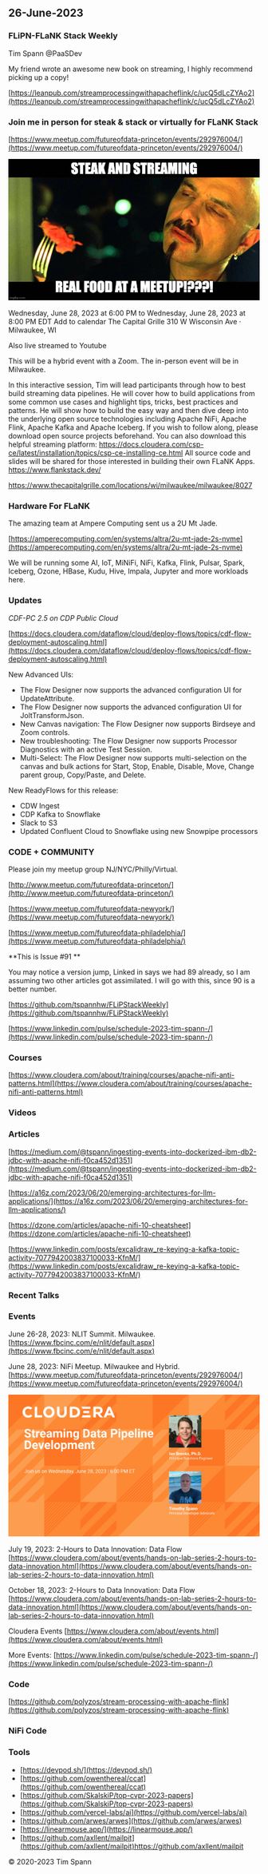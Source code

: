 ## 26-June-2023

### FLiPN-FLaNK Stack Weekly

Tim Spann @PaaSDev

My friend wrote an awesome new book on streaming, I highly recommend picking up a copy!

[https://leanpub.com/streamprocessingwithapacheflink/c/ucQ5dLcZYAo2](https://leanpub.com/streamprocessingwithapacheflink/c/ucQ5dLcZYAo2)


### Join me in person for steak & stack or virtually for FLaNK Stack

[https://www.meetup.com/futureofdata-princeton/events/292976004/](https://www.meetup.com/futureofdata-princeton/events/292976004/)

![meetup](https://github.com/tspannhw/FLiPStackWeekly/blob/main/images/matrixsteak.jpeg?raw=true)


Wednesday, June 28, 2023 at 6:00 PM to Wednesday, June 28, 2023 at 8:00 PM EDT
Add to calendar
The Capital Grille
310 W Wisconsin Ave · Milwaukee, WI

Also live streamed to Youtube

This will be a hybrid event with a Zoom. The in-person event will be in Milwaukee.

In this interactive session, Tim will lead participants through how to best build streaming data pipelines. He will cover how to build applications from some common use cases and highlight tips, tricks, best practices and patterns.
He will show how to build the easy way and then dive deep into the underlying open source technologies including Apache NiFi, Apache Flink, Apache Kafka and Apache Iceberg.
If you wish to follow along, please download open source projects beforehand. You can also download this helpful streaming platform: https://docs.cloudera.com/csp-ce/latest/installation/topics/csp-ce-installing-ce.html
All source code and slides will be shared for those interested in building their own FLaNK Apps. https://www.flankstack.dev/

https://www.thecapitalgrille.com/locations/wi/milwaukee/milwaukee/8027

### Hardware For FLaNK

The amazing team at Ampere Computing sent us a 2U Mt Jade. 

[https://amperecomputing.com/en/systems/altra/2u-mt-jade-2s-nvme](https://amperecomputing.com/en/systems/altra/2u-mt-jade-2s-nvme)

We will be running some AI, IoT, MiNiFi, NiFi, Kafka, Flink, Pulsar, Spark, Iceberg, Ozone, HBase, Kudu, Hive, Impala, Jupyter and more workloads here.


### Updates

*CDF-PC 2.5 on CDP Public Cloud*

[https://docs.cloudera.com/dataflow/cloud/deploy-flows/topics/cdf-flow-deployment-autoscaling.html](https://docs.cloudera.com/dataflow/cloud/deploy-flows/topics/cdf-flow-deployment-autoscaling.html)

New Advanced UIs: 
* The Flow Designer now supports the advanced configuration UI for UpdateAttribute.
* The Flow Designer now supports the advanced configuration UI for JoltTransformJson.
* New Canvas navigation: The Flow Designer now supports Birdseye and Zoom controls.
* New troubleshooting: The Flow Designer now supports Processor Diagnostics with an active Test Session.
* Multi-Select: The Flow Designer now supports multi-selection on the canvas and bulk actions for Start, Stop, Enable, Disable, Move, Change parent group, Copy/Paste, and Delete.
  
New ReadyFlows for this release:
* CDW Ingest
* CDP Kafka to Snowflake
* Slack to S3
* Updated Confluent Cloud to Snowflake using new Snowpipe processors

### CODE + COMMUNITY

Please join my meetup group NJ/NYC/Philly/Virtual. 

[http://www.meetup.com/futureofdata-princeton/](http://www.meetup.com/futureofdata-princeton/)

[https://www.meetup.com/futureofdata-newyork/](https://www.meetup.com/futureofdata-newyork/)

[https://www.meetup.com/futureofdata-philadelphia/](https://www.meetup.com/futureofdata-philadelphia/)


**This is Issue #91 **

You may notice a version jump, Linked in says we had 89 already, so I am assuming two other articles got assimilated.   I will go with this, since 90 is a better number.

[https://github.com/tspannhw/FLiPStackWeekly](https://github.com/tspannhw/FLiPStackWeekly)

[https://www.linkedin.com/pulse/schedule-2023-tim-spann-/](https://www.linkedin.com/pulse/schedule-2023-tim-spann-/)


### Courses

[https://www.cloudera.com/about/training/courses/apache-nifi-anti-patterns.html](https://www.cloudera.com/about/training/courses/apache-nifi-anti-patterns.html)

### Videos



### Articles

[https://medium.com/@tspann/ingesting-events-into-dockerized-ibm-db2-jdbc-with-apache-nifi-f0ca452d1351](https://medium.com/@tspann/ingesting-events-into-dockerized-ibm-db2-jdbc-with-apache-nifi-f0ca452d1351)

[https://a16z.com/2023/06/20/emerging-architectures-for-llm-applications/](https://a16z.com/2023/06/20/emerging-architectures-for-llm-applications/)

[https://dzone.com/articles/apache-nifi-10-cheatsheet](https://dzone.com/articles/apache-nifi-10-cheatsheet)

[https://www.linkedin.com/posts/excalidraw_re-keying-a-kafka-topic-activity-7077942003837100033-KfnM/](https://www.linkedin.com/posts/excalidraw_re-keying-a-kafka-topic-activity-7077942003837100033-KfnM/)


### Recent Talks



### Events


June 26-28, 2023:  NLIT Summit.  Milwaukee.  
[https://www.fbcinc.com/e/nlit/default.aspx](https://www.fbcinc.com/e/nlit/default.aspx)

June 28, 2023:  NiFi Meetup.   Milwaukee and Hybrid.
[https://www.meetup.com/futureofdata-princeton/events/292976004/](https://www.meetup.com/futureofdata-princeton/events/292976004/)

![meetup](https://raw.githubusercontent.com/tspannhw/FLiPStackWeekly/main/images/junemeetup.jpg)

July 19, 2023:   2-Hours to Data Innovation:   Data Flow
[https://www.cloudera.com/about/events/hands-on-lab-series-2-hours-to-data-innovation.html](https://www.cloudera.com/about/events/hands-on-lab-series-2-hours-to-data-innovation.html)

October 18, 2023:  2-Hours to Data Innovation:   Data Flow
[https://www.cloudera.com/about/events/hands-on-lab-series-2-hours-to-data-innovation.html](https://www.cloudera.com/about/events/hands-on-lab-series-2-hours-to-data-innovation.html)

Cloudera Events
[https://www.cloudera.com/about/events.html](https://www.cloudera.com/about/events.html)

More Events:
[https://www.linkedin.com/pulse/schedule-2023-tim-spann-/](https://www.linkedin.com/pulse/schedule-2023-tim-spann-/)



### Code

[https://github.com/polyzos/stream-processing-with-apache-flink](https://github.com/polyzos/stream-processing-with-apache-flink)

### NiFi Code


### Tools

* [https://devpod.sh/](https://devpod.sh/)
* [https://github.com/owenthereal/ccat](https://github.com/owenthereal/ccat)
* [https://github.com/SkalskiP/top-cvpr-2023-papers](https://github.com/SkalskiP/top-cvpr-2023-papers)
* [https://github.com/vercel-labs/ai](https://github.com/vercel-labs/ai)
* [https://github.com/arwes/arwes](https://github.com/arwes/arwes)
* [https://linearmouse.app/](https://linearmouse.app/)
* [https://github.com/axllent/mailpit](https://github.com/axllent/mailpit)https://github.com/axllent/mailpit

&copy; 2020-2023 Tim Spann


